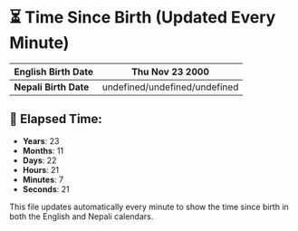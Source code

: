 # ⏳ Time Since Birth (Updated Every Minute)

| **English Birth Date** | Thu Nov 23 2000 |
|------------------------|-------------------------------------|
| **Nepali Birth Date**  | undefined/undefined/undefined                  |

## 📅 Elapsed Time:

- **Years**: 23
- **Months**: 11
- **Days**: 22
- **Hours**: 21
- **Minutes**: 7
- **Seconds**: 21

This file updates automatically every minute to show the time since birth in both the English and Nepali calendars.